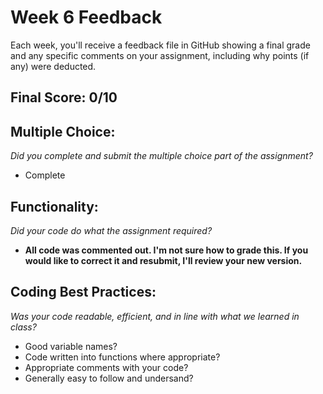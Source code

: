 # Week 6 Feedback
Each week, you'll receive a feedback file in GitHub showing a final grade and any specific comments on your assignment, including why points (if any) were deducted.


## Final Score: 0/10

## Multiple Choice:
_Did you complete and submit the multiple choice part of the assignment?_
* Complete

## Functionality: 
_Did your code do what the assignment required?_
* **All code was commented out.  I'm not sure how to grade this. If you would like to correct it and resubmit, I'll review your new version.**

## Coding Best Practices:
_Was your code readable, efficient, and in line with what we learned in class?_
* Good variable names?
* Code written into functions where appropriate?
* Appropriate comments with your code?
* Generally easy to follow and undersand?
